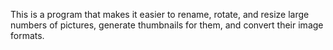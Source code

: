 This is a program that makes it easier to rename, rotate, and resize large numbers of pictures, generate thumbnails for them, and convert their image formats.